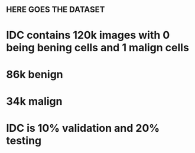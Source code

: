 ## HERE GOES THE DATASET

# IDC contains 120k images with 0 being bening cells and 1 malign cells

# 86k benign

# 34k malign

# IDC is 10% validation and 20% testing
